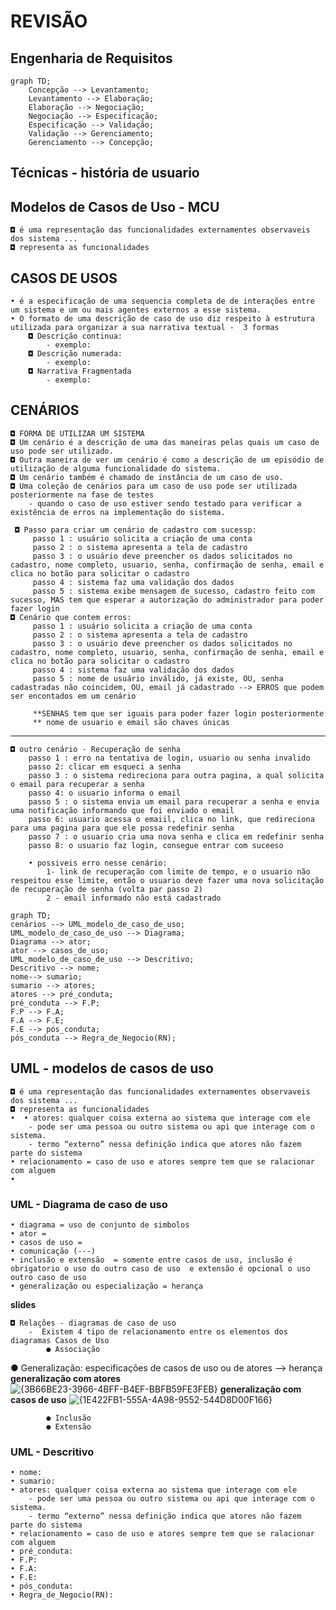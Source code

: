 # REVISÃO 
## Engenharia de Requisitos
```mermaid
graph TD;
    Concepção --> Levantamento;
    Levantamento --> Elaboração;
    Elaboração --> Negociação;
    Negociação --> Especificação;
    Especificação --> Validação;
    Validação --> Gerenciamento;
    Gerenciamento --> Concepção;
```
## Técnicas - história de usuario 

## Modelos de Casos de Uso - MCU
  
    ◘ é uma representação das funcionalidades externamentes observaveis dos sistema ...
    ◘ representa as funcionalidades
## CASOS DE USOS
    • é a especificação de uma sequencia completa de de interações entre um sistema e um ou mais agentes externos a esse sistema.
    • O formato de uma descrição de caso de uso diz respeito à estrutura utilizada para organizar a sua narrativa textual -  3 formas
        ◘ Descrição continua: 
            - exemplo: 
        ◘ Descrição numerada:
            - exemplo:
        ◘ Narrativa Fragmentada
            - exemplo:     
## CENÁRIOS 
    ◘ FORMA DE UTILIZAR UM SISTEMA
    ◘ Um cenário é a descrição de uma das maneiras pelas quais um caso de uso pode ser utilizado.
    ◘ Outra maneira de ver um cenário é como a descrição de um episódio de utilização de alguma funcionalidade do sistema. 
    ◘ Um cenário também é chamado de instância de um caso de uso.
    ◘ Uma coleção de cenários para um caso de uso pode ser utilizada posteriormente na fase de testes
        - quando o caso de uso estiver sendo testado para verificar a existência de erros na implementação do sistema.
    
     ◘ Passo para criar um cenário de cadastro com sucessp:
         passo 1 : usuário solicita a criação de uma conta
         passo 2 : o sistema apresenta a tela de cadastro
         passo 3 : o usuário deve preencher os dados solicitados no cadastro, nome completo, usuario, senha, confirmação de senha, email e clica no botão para solicitar o cadastro
         passo 4 : sistema faz uma validação dos dados
         passo 5 : sistema exibe mensagem de sucesso, cadastro feito com sucesso, MAS tem que esperar a autorização do administrador para poder fazer login
    ◘ Cenário que contem erros:
         passo 1 : usuário solicita a criação de uma conta
         passo 2 : o sistema apresenta a tela de cadastro
         passo 3 : o usuário deve preencher os dados solicitados no cadastro, nome completo, usuario, senha, confirmação de senha, email e clica no botão para solicitar o cadastro
         passo 4 : sistema faz uma validação dos dados
         passo 5 : nome de usuário inválido, já existe, OU, senha cadastradas não coincidem, OU, email já cadastrado --> ERROS que podem ser encontados em um cenário
         
         **SENHAS tem que ser iguais para poder fazer login posteriormente
         ** nome de usuario e email são chaves únicas 
---
    ◘ outro cenário - Recuperação de senha
        passo 1 : erro na tentativa de login, usuario ou senha invalido
        passo 2: clicar em esqueci a senha
        passo 3 : o sistema redireciona para outra pagina, a qual solicita o email para recuperar a senha
        passo 4: o usuario informa o email
        passo 5 : o sistema envia um email para recuperar a senha e envia uma notificação informando que foi enviado o email
        passo 6: usuario acessa o emaiil, clica no link, que redireciona para uma pagina para que ele possa redefinir senha
        passo 7 : o usuario cria uma nova senha e clica em redefinir senha
        passo 8: o usuario faz login, consegue entrar com suceeso
    
        • possiveis erro nesse cenário: 
            1- link de recuperação com limite de tempo, e o usuario não respeitou esse limite, então o usuario deve fazer uma nova solicitação de recuperação de senha (volta par passo 2)
            2 - email informado não está cadastrado
         
```mermaid
graph TD;
cenários --> UML_modelo_de_caso_de_uso;
UML_modelo_de_caso_de_uso --> Diagrama;
Diagrama --> ator;
ator --> casos_de_uso;
UML_modelo_de_caso_de_uso --> Descritivo;
Descritivo --> nome;
nome--> sumario;
sumario --> atores;
atores --> pré_conduta;
pré_conduta --> F.P;
F.P --> F.A;
F.A --> F.E;
F.E --> pós_conduta;
pós_conduta --> Regra_de_Negocio(RN);

```
## UML - modelos de casos de uso
  
    ◘ é uma representação das funcionalidades externamentes observaveis dos sistema ...
    ◘ representa as funcionalidades
    •  • atores: qualquer coisa externa ao sistema que interage com ele
        - pode ser uma pessoa ou outro sistema ou api que interage com o sistema.
        - termo “externo” nessa definição indica que atores não fazem parte do sistema
    • relacionamento = caso de uso e atores sempre tem que se ralacionar com alguem
    • 
     
### UML - Diagrama de caso de uso 
    • diagrama = uso de conjunto de simbolos
    • ator =  
    • casos de uso = 
    • comunicação (---)
    • inclusão e extensão  = somente entre casos de uso, inclusão é obrigatorio o uso do outro caso de uso  e extensão é opcional o uso outro caso de uso
    • generalização ou especialização = herança
**slides**

    ◘ Relações - diagramas de caso de uso
        -  Existem 4 tipo de relacionamento entre os elementos dos diagramas Casos de Uso
            ● Associação
● Generalização: especificações de casos de uso ou de atores --> herança
**generalização com atores**
![{3B66BE23-3966-4BFF-B4EF-BBFB59FE3FEB}](https://github.com/user-attachments/assets/4a2bf43a-cf18-4df4-aef2-a08aac0a228a)
**generalização com casos de uso**
![{1E422FB1-555A-4A98-9552-544D8D00F166}](https://github.com/user-attachments/assets/9b72f9b3-8175-4ef9-b76b-5de13dd07a11)

            ● Inclusão
            ● Extensão
        
    
### UML - Descritivo
    • nome:
    • sumario:
    • atores: qualquer coisa externa ao sistema que interage com ele
        - pode ser uma pessoa ou outro sistema ou api que interage com o sistema.
        - termo “externo” nessa definição indica que atores não fazem parte do sistema
    • relacionamento = caso de uso e atores sempre tem que se ralacionar com alguem
    • pré_conduta:
    • F.P:
    • F.A:
    • F.E:
    • pós_conduta:
    • Regra_de_Negocio(RN):


